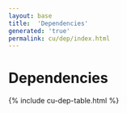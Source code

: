 ```yaml
---
layout: base
title:  'Dependencies'
generated: 'true'
permalink: cu/dep/index.html
---
```


# Dependencies

{% include cu-dep-table.html %}
